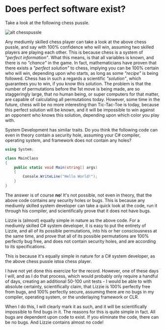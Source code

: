 
# Does perfect software exist?

Take a look at the following chess pussle.

![alt chesspussle](https://phosphorusfive.files.wordpress.com/2018/08/chess-pussle.png)

Any mediumly skilled chess player can take a look at the above chess pussle,
and say with 100% confidence who will win, assuming two skilled players are
playing each other. This is because chess is a system of _"perfect information"_.
What this means, is that all variables is known, and there is no _"chance"_ in the
game. In fact, mathematicians have proven that there exists a _"perfect solution"_
to chess, implying you can be 100% certain who will win, depending upon who starts,
as long as some _"recipe"_ is being followed. Chess has in such a regards a
scientific _"solution"_, which guarantees you to win, if you know this solution.
The problem is that the number of permutations before the 1st move is being made,
are so staggeringly large, that no human being, or super computers for that
matter, are capable of calculating all permutations today. However, some time
in the future, chess will be no more interesting than Tic-Tac-Toe is today,
because this perfect solution will be known, and it will be impossible to win
against an opponent who knows this solution, depending upon which color you
play with.

System Development has similar traits. Do you think the following code can even
in theory contain a security hole, assuming your C# compiler, operating system,
and framework does not contain any holes?

```csharp
using System;

class MainClass
{
    public static void Main(string[] args)
    {
        Console.WriteLine("Hello World!");
    }
}
```

The answer is of course **no**! It's not possible, not even in theory, that the
above code contains any security holes or bugs. This is because any mediumly
skilled system developer can take a quick look at the code, run it through his
compiler, and scientifically prove that it does not have bugs.

Lizzie is (almost) equally simple in nature as the above code. For a mediumly
skilled C# system developer, it is easy to put the entirety of Lizzie, and all
of its possible permutations, into his or her consciousness at the same time,
and prove that all of its possible permutations are 100% perfectly bug free, and
does not contain security holes, and are according to its specifications.

This is because it's equally simple in nature for a C# system developer, as the
above chess pussle istoa chess player.

I have not yet done this exercize for the record. However, one of these days I
will, and as I do that process, which would probably only require a handful of
days, creating an additional 50-100 unit tests - I would be able to with absolute
certainty, scientifically claim, that Lizzie is 100% perfectly free from bugs,
and 100% perfectly secure, assuming there are no bugs in my compiler, operating
system, or the underlaying framework or CLR.

When I do this, I will clearly mark it as such, and it will be scientifically
impossible to find bugs in it. The reasons for this is quite simple in fact.
All bugs are dependent upon code to exist. If you eliminate the code, there
can be no bugs. And Lizzie contains almost no code!
